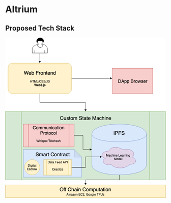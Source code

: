 Altrium
=======

## Proposed Tech Stack
![](https://github.com/cshubhamrao/altrium/raw/master/tech%20stack.png)
